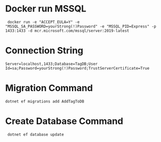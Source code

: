 ﻿# Docker run MSSQL

``` docker
 docker run -e "ACCEPT_EULA=Y" -e "MSSQL_SA_PASSWORD=yourStrong(!)Password" -e "MSSQL_PID=Express" -p 1433:1433 -d mcr.microsoft.com/mssql/server:2019-latest
```

# Connection String 

```
Server=localhost,1433;Database=TagDB;User Id=sa;Password=yourStrong(!)Password;TrustServerCertificate=True
```
# Migration Command

```
dotnet ef migrations add AddTagToDB
```

# Create Database Command

```
 dotnet ef database update
```


